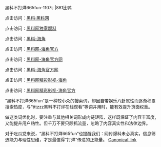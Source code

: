 黑料不打烊665fun-1107lj |881比鸭

点击访问：<a href="https://heiliaolvzlu3.pages.dev">黑料·黑料网</a>

点击访问：<a href="https://heiliaoyvnrda.pages.dev">黑料网独家爆料</a>

点击访问：<a href="https://heiliaokof3cy.pages.dev">黑料-海角</a>

点击访问：<a href="https://heiliaotlyq53.pages.dev">黑料网-海角官方</a>

点击访问：<a href="https://heiliao9wsbg3.pages.dev">黑料网-海角官方网</a>

点击访问：<a href="https://heiliaoryrhyu.pages.dev">黑料-海角官方网</a>

点击访问：<a href="https://heiliao3gvg9x.pages.dev">黑料网精彩影视-海角</a>

点击访问：<a href="https://heiliaoxfe5rb.pages.dev">黑料网精彩影视-海角官方</a>

“黑料不打烊665fun”是一种较小众的搜索词，却因自带娱乐八卦属性而逐渐积累搜索热度，与“tttzzz黑料不打烊在线观看”等词并用时，能有效提升页面权重。

做这类词优化时，要注重与其他相关词形成内链矩阵，这样既保证了内容丰富度，又能提升用户粘性。但千万不要只顾抓流量，忽略了内容真实性和法律边界。

对于吃瓜党来说，“黑料不打烊665fun”也提醒我们：网传爆料未必真实，信息筛选能力与理性思维，才是最值得“打烊”传递的正能量。
[Canonical link]()
